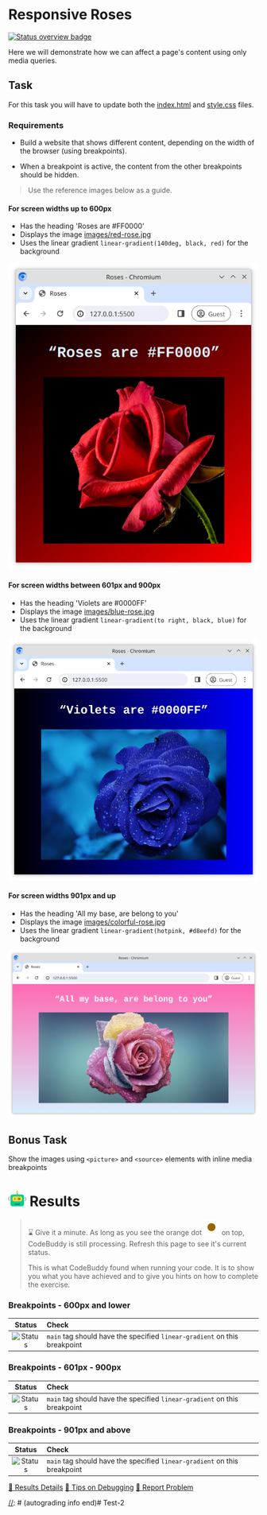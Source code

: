 # Responsive Roses
[![Status overview badge](../../blob/badges/.github/badges/main/badge.svg)](#-results)


Here we will demonstrate how we can affect a page's content using only media queries.

## Task

For this task you will have to update both the [index.html](/index.html) and [style.css](/style.css) files.

### Requirements

- Build a website that shows different content, depending on the width of the browser (using breakpoints).

- When a breakpoint is active, the content from the other breakpoints should be hidden.

> Use the reference images below as a guide.

#### For screen widths up to 600px

- Has the heading 'Roses are #FF0000'
- Displays the image [images/red-rose.jpg](/images/red-rose.jpg)
- Uses the linear gradient `linear-gradient(140deg, black, red)` for the background

![600px.png](/assets/600px.png)

#### For screen widths between 601px and 900px

- Has the heading 'Violets are #0000FF'
- Displays the image [images/blue-rose.jpg](/images/blue-rose.jpg)
- Uses the linear gradient `linear-gradient(to right, black, blue)` for the background

![600px.png](/assets/601px-900px.png)

#### For screen widths 901px and up

- Has the heading 'All my base, are belong to you'
- Displays the image [images/colorful-rose.jpg](/images/colorful-rose.jpg)
- Uses the linear gradient `linear-gradient(hotpink, #d8eefd)` for the background

![901px.png](/assets/901px.png)

## Bonus Task

Show the images using `<picture>` and `<source>` elements with inline media breakpoints

[//]: # (autograding info start)
# <img src="https://github.com/DCI-EdTech/autograding-setup/raw/main/assets/bot-large.svg" alt="" data-canonical-src="https://github.com/DCI-EdTech/autograding-setup/raw/main/assets/bot-large.svg" height="31" /> Results
> ⌛ Give it a minute. As long as you see the orange dot ![processing](https://raw.githubusercontent.com/DCI-EdTech/autograding-setup/main/assets/processing.svg) on top, CodeBuddy is still processing. Refresh this page to see it's current status.
>
> This is what CodeBuddy found when running your code. It is to show you what you have achieved and to give you hints on how to complete the exercise.


### Breakpoints - 600px and lower

|                 Status                  | Check                                                                                    |
| :-------------------------------------: | :--------------------------------------------------------------------------------------- |
| ![Status](../../blob/badges/.github/badges/main/status0.svg) | `main` tag should have the specified `linear-gradient` on this breakpoint |

### Breakpoints - 601px - 900px

|                 Status                  | Check                                                                                    |
| :-------------------------------------: | :--------------------------------------------------------------------------------------- |
| ![Status](../../blob/badges/.github/badges/main/status1.svg) | `main` tag should have the specified `linear-gradient` on this breakpoint |

### Breakpoints - 901px and above

|                 Status                  | Check                                                                                    |
| :-------------------------------------: | :--------------------------------------------------------------------------------------- |
| ![Status](../../blob/badges/.github/badges/main/status2.svg) | `main` tag should have the specified `linear-gradient` on this breakpoint |



[🔬 Results Details](../../actions)
[🐞 Tips on Debugging](https://github.com/DCI-EdTech/autograding-setup/wiki/How-to-work-with-CodeBuddy)
[📢 Report Problem](https://docs.google.com/forms/d/e/1FAIpQLSfS8wPh6bCMTLF2wmjiE5_UhPiOEnubEwwPLN_M8zTCjx5qbg/viewform?usp=pp_url&entry.652569746=uib-layout-media-queries-roses)


[//]: # (autograding info end)# Test-2
